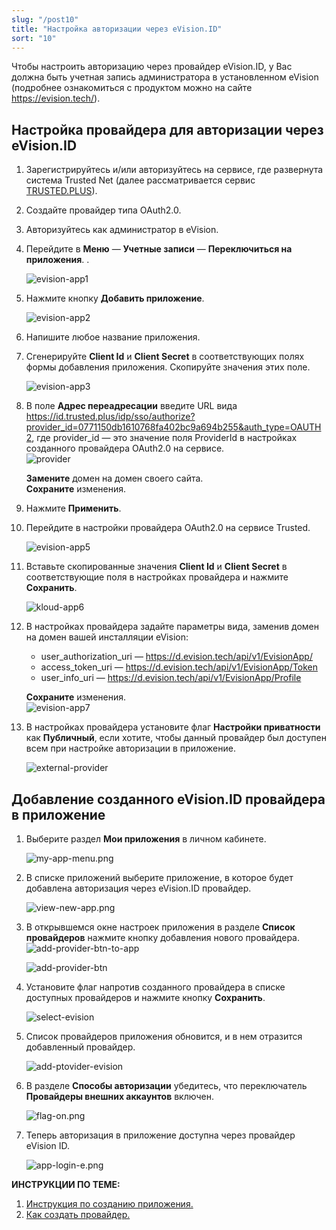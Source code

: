 ```yaml
---
slug: "/post10"
title: "Настройка авторизации через eVision.ID"
sort: "10"
---
```


Чтобы настроить авторизацию через провайдер eVision.ID, у Вас должна быть учетная запись администратора в установленном eVision (подробнее ознакомиться с продуктом можно на сайте https://evision.tech/).

## Настройка провайдера для авторизации через eVision.ID

1. Зарегистрируйтесь и/или авторизуйтесь на сервисе, где развернута система Trusted Net (далее рассматривается сервис [TRUSTED.PLUS](https://id.trusted.plus)).  
2. Создайте провайдер типа OAuth2.0.   
3. Авторизуйтесь как администратор в eVision.  
4. Перейдите в  **Меню** — **Учетные записи** — **Переключиться на приложения**.
.   
      
   ![evision-app1](./images/evision-app1.jpg "Приложения")
   
5.  Нажмите кнопку **Добавить приложение**.  
   
      ![evision-app2](./images/evision-app2.jpg "Добавление приложения")   

7. Напишите любое название приложения.
8. Сгенерируйте **Client Id**  и **Client Secret** в соответствующих полях формы добавления приложения. Скопируйте значения этих поле.

      ![evision-app3](./images/evision-app3.jpg "Настройки приложения")  

9.  В поле **Адрес переадресации** введите URL вида https://id.trusted.plus/idp/sso/authorize?provider_id=0771150db1610768fa402bc9a694b255&auth_type=OAUTH2,
      где provider_id — это значение поля ProviderId в настройках созданного провайдера OAuth2.0 на сервисе.        
      ![provider](./images/providerid.jpg "ProviderID")  

      **Замените** домен на домен своего сайта.  
      **Сохраните** изменения.  
10.  Нажмите **Применить**.
    
11. Перейдите в настройки провайдера OAuth2.0 на сервисе Trusted.  
    
    ![evision-app5](./images/evision-app5.jpg "Настройки провайдера Trusted")  

12. Вставьте скопированные значения **Client Id**  и **Client Secret** в соответствующие поля в настройках провайдера  и нажмите **Сохранить**.  
    
    ![kloud-app6](./images/kloud-app6.jpg "Настройки авторизации провайдера")  

13. В настройках провайдера задайте параметры вида, заменив домен на домен вашей инсталляции eVision:   
      - user_authorization_uri — https://d.evision.tech/api/v1/EvisionApp/  
      - access_token_uri — https://d.evision.tech/api/v1/EvisionApp/Token  
      - user_info_uri — https://d.evision.tech/api/v1/EvisionApp/Profile  

      **Сохраните** изменения.    
      ![evision-app7](./images/evision-app7.jpg "Настройки авторизации провайдера")  
 
14. В настройках провайдера установите флаг **Настройки приватности** как **Публичный**, если хотите, чтобы данный провайдер был доступен всем при настройке авторизации в приложение.  
    
    ![external-provider](./images/external-provider.jpg "Настройки приватности")   


##  Добавление созданного eVision.ID провайдера в приложение
   
1.  Выберите раздел **Мои приложения** в личном кабинете.
   
      ![my-app-menu.png](./images/my-app-menu.png "Мои приложения")

2. В списке приложений выберите приложение, в которое будет добавлена авторизация через eVision.ID провайдер.
   
      ![view-new-app.png](./images/view-new-app.png "Список приложений")

3. В открывшемся окне настроек приложения в разделе **Список провайдеров** нажмите кнопку добавления нового провайдера.
    ![add-provider-btn-to-app](./images/add-provider-btn-to-app.png "Кнопка добавления провайдера") 
   
      ![add-provider-btn](./images/list-providers.png "Список подключенных провайдеров") 

4. Установите флаг напротив созданного провайдера в списке доступных провайдеров и нажмите кнопку **Сохранить**.
   
      ![select-evision](./images/select-evision.jpg "Список доступных провайдеров для добавления в приложение") 

5. Список провайдеров приложения обновится, и в нем отразится добавленный провайдер.

      ![add-ptovider-evision](./images/add-ptovider-evision.jpg "Список добавленных в приложение провайдеров")

6. В разделе **Способы авторизации** убедитесь, что переключатель **Провайдеры внешних аккаунтов** включен.

      ![flag-on.png](./images/flag-on.png "Включения флага авторизации через провайдеров внешних аккаунтов")

7. Теперь авторизация в приложение доступна через провайдер  eVision ID.
     
      ![app-login-e.png](./images/app-login-e.png "Форма авторизации в приложение")

**ИНСТРУКЦИИ ПО ТЕМЕ:**  

1. [Инструкция по созданию приложения.](https://docs.trusted.plus/04-v1.5/8-instructions/create-app)  
2. [Как создать провайдер.](https://docs.trusted.plus/04-v1.5/5-providers/providers)  
